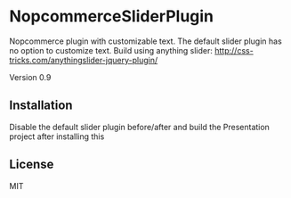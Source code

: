 NopcommerceSliderPlugin
=======================

Nopcommerce plugin with customizable text. The default slider plugin has no option to customize text. Build using anything slider:
http://css-tricks.com/anythingslider-jquery-plugin/

Version
0.9

Installation
--------------

Disable the default slider plugin before/after and build the Presentation project after installing this

License
----

MIT